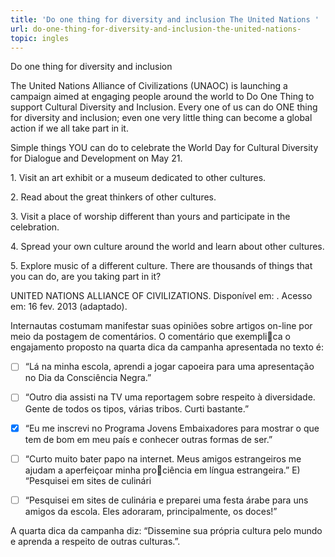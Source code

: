 ```yaml
---
title: 'Do one thing for diversity and inclusion The United Nations '
url: do-one-thing-for-diversity-and-inclusion-the-united-nations-
topic: ingles
---
```



Do one thing for diversity and inclusion

The United Nations Alliance of Civilizations (UNAOC) is launching a campaign aimed at engaging people around the world to Do One Thing to support Cultural Diversity and Inclusion. Every one of us can do ONE thing for diversity and inclusion; even one very little thing can become a global action if we all take part in it.

Simple things YOU can do to celebrate the World Day for Cultural Diversity for Dialogue and Development on May 21.

1\. Visit an art exhibit or a museum dedicated to other cultures.

2\. Read about the great thinkers of other cultures.

3\. Visit a place of worship different than yours and participate in the celebration.

4\. Spread your own culture around the world and learn about other cultures.

5\. Explore music of a different culture. There are thousands of things that you can do, are you taking part in it?

UNITED NATIONS ALLIANCE OF CIVILIZATIONS. Disponível em: . Acesso em: 16 fev. 2013 (adaptado).

Internautas costumam manifestar suas opiniões sobre artigos on-line por meio da postagem de comentários. O comentário que exemplica o engajamento proposto na quarta dica da campanha apresentada no texto é:



- [ ] “Lá na minha escola, aprendi a jogar capoeira para uma apresentação no Dia da Consciência Negra.”
- [ ] “Outro dia assisti na TV uma reportagem sobre respeito à diversidade. Gente de todos os tipos, várias tribos. Curti bastante.”
- [x] “Eu me inscrevi no Programa Jovens Embaixadores para mostrar o que tem de bom em meu país e conhecer outras formas de ser.”
- [ ] “Curto muito bater papo na internet. Meus amigos estrangeiros me ajudam a aperfeiçoar minha prociência em língua estrangeira.” E) “Pesquisei em sites de culinári
- [ ] “Pesquisei em sites de culinária e preparei uma festa árabe para uns amigos da escola. Eles adoraram, principalmente, os doces!”


A quarta dica da campanha diz: “Dissemine sua própria cultura pelo mundo e aprenda a respeito de outras culturas.”.

